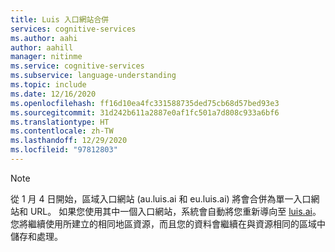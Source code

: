 ```yaml
---
title: Luis 入口網站合併
services: cognitive-services
ms.author: aahi
author: aahill
manager: nitinme
ms.service: cognitive-services
ms.subservice: language-understanding
ms.topic: include
ms.date: 12/16/2020
ms.openlocfilehash: ff16d10ea4fc331588735ded75cb68d57bed93e3
ms.sourcegitcommit: 31d242b611a2887e0af1fc501a7d808c933a6bf6
ms.translationtype: HT
ms.contentlocale: zh-TW
ms.lasthandoff: 12/29/2020
ms.locfileid: "97812803"
---
```

> [!NOTE]
> 從 1 月 4 日開始，區域入口網站 (au.luis.ai 和 eu.luis.ai) 將會合併為單一入口網站和 URL。 如果您使用其中一個入口網站，系統會自動將您重新導向至 [luis.ai](https://luis.ai/)。 您將繼續使用所建立的相同地區資源，而且您的資料會繼續在與資源相同的區域中儲存和處理。